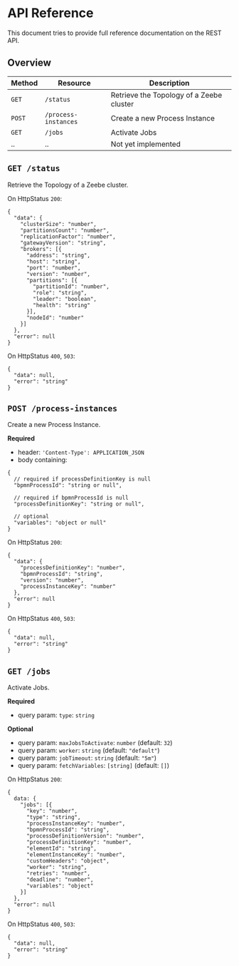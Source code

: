 # API Reference

This document tries to provide full reference documentation on the REST API.

## Overview

| Method |       Resource       |               Description                |
|--------|----------------------|------------------------------------------|
| `GET`  | `/status`            | Retrieve the Topology of a Zeebe cluster |
| `POST` | `/process-instances` | Create a new Process Instance            |
| `GET`  | `/jobs`              | Activate Jobs                            |
| ..     | ..                   | Not yet implemented                      |

## `GET /status`

Retrieve the Topology of a Zeebe cluster.

On HttpStatus `200`:

```json5
{
  "data": {
    "clusterSize": "number",
    "partitionsCount": "number",
    "replicationFactor": "number",
    "gatewayVersion": "string",
    "brokers": [{
      "address": "string",
      "host": "string",
      "port": "number",
      "version": "number",
      "partitions": [{
        "partitionId": "number",
        "role": "string",
        "leader": "boolean",
        "health": "string"
      }],
      "nodeId": "number"
    }]
  },
  "error": null
}
```

On HttpStatus `400`, `503`:

```json5
{
  "data": null,
  "error": "string"
}
```

## `POST /process-instances`

Create a new Process Instance.

**Required**
- header: `'Content-Type': APPLICATION_JSON`
- body containing:

```json5
{
  // required if processDefinitionKey is null
  "bpmnProcessId": "string or null",

  // required if bpmnProcessId is null
  "processDefinitionKey": "string or null",

  // optional
  "variables": "object or null"
}
```

On HttpStatus `200`:

```json5
{
  "data": {
    "processDefinitionKey": "number",
    "bpmnProcessId": "string",
    "version": "number",
    "processInstanceKey": "number"
  },
  "error": null
}
```

On HttpStatus `400`, `503`:

```json5
{
  "data": null,
  "error": "string"
}
```

## `GET /jobs`

Activate Jobs.

**Required**
- query param: `type`: `string`

**Optional**
- query param: `maxJobsToActivate`: `number` (default: `32`)
- query param: `worker`: `string` (default: `"default"`)
- query param: `jobTimeout`: `string` (default: `"5m"`)
- query param: `fetchVariables`: `[string]` (default: `[]`)

On HttpStatus `200`:

```json5
{
  data: {
    "jobs": [{
      "key": "number",
      "type": "string",
      "processInstanceKey": "number",
      "bpmnProcessId": "string",
      "processDefinitionVersion": "number",
      "processDefinitionKey": "number",
      "elementId": "string",
      "elementInstanceKey": "number",
      "customHeaders": "object",
      "worker": "string",
      "retries": "number",
      "deadline": "number",
      "variables": "object"
    }]
  },
  "error": null
}
```

On HttpStatus `400`, `503`:

```json5
{
  "data": null,
  "error": "string"
}
```

